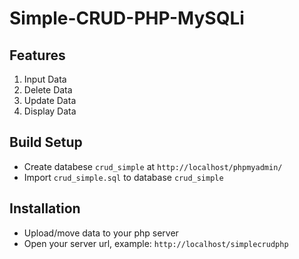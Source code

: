 # Simple-CRUD-PHP-MySQLi

## Features

1. Input Data
2. Delete Data
3. Update Data
4. Display Data

## Build Setup

- Create databese `crud_simple`  at `http://localhost/phpmyadmin/`
- Import  `crud_simple.sql` to database `crud_simple`

## Installation

- Upload/move data to your php server
- Open your server url, example: `http://localhost/simplecrudphp`


